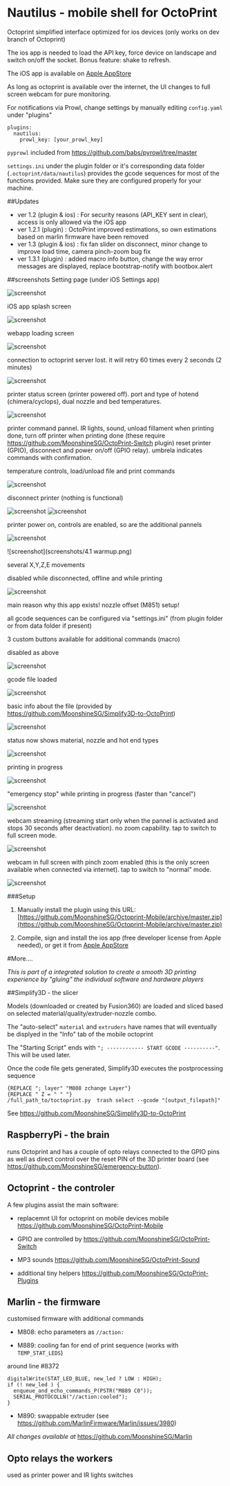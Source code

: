 # Nautilus - mobile shell for OctoPrint


Octoprint simplified interface optimized for ios devices (only works on dev branch of Octoprint)

The ios app is needed to load the API key, force device on landscape and switch on/off the socket. 
Bonus feature: shake to refresh.

The iOS app is available on [Apple AppStore](https://itunes.apple.com/us/app/id1125992543)

As long as octoprint is available over the internet, the UI changes to full screen webcam for pure monitoring. 

For notifications via Prowl, change settings by manually editing `config.yaml` under "plugins"

```
plugins:
  nautilus:
    prowl_key: [your_prowl_key]
```

`pyprowl` included from https://github.com/babs/pyrowl/tree/master

`settings.ini` under the plugin folder or it's corresponding data folder (`.octoprint/data/nautilus`) provides the gcode sequences for most of the functions provided. Make sure they are configured properly for your machine.

##Updates
 
 - ver 1.2  (plugin & ios) : For security reasons (API_KEY sent in clear), access is only allowed via the iOS app
 - ver 1.2.1 (plugin) : OctoPrint improved estimations, so own estimations based on marlin firmware have been removed
 - ver 1.3 (plugin & ios) : fix fan slider on disconnect, minor change to improve load time, camera pinch-zoom bug fix
 - ver 1.3.1 (plugin) : added macro info button, change the  way error messages are displayed, replace bootstrap-notify with bootbox.alert

 
##screenshots
Setting page (under iOS Settings app)

![screenshot](screenshots/0.settings.png)

iOS app splash screen

![screenshot](screenshots/1.load.png)

webapp loading screen

![screenshot](screenshots/1.loading.png)

connection to octoprint server lost. it will retry 60 times every 2 seconds (2 minutes)

![screenshot](screenshots/2.diconnected.png)

printer status screen (printer powered off). port and type of hotend (chimera/cyclops), dual nozzle and bed temperatures. 


![screenshot](screenshots/3.main_operational.png)

printer command pannel. IR lights, sound, unload fillament when printing done, turn off printer when printing done (these require https://github.com/MoonshineSG/OctoPrint-Switch plugin)
reset printer (GPIO), disconnect and power on/off (GPIO relay). umbrela indicates commands with confirmation.  

temperature controls, load/unload file and print commands

![screenshot](screenshots/3.main_power_off.png)

disconnect printer (nothing is functional)

![screenshot](screenshots/3.main.png)
![screenshot](screenshots/3.offline.png)

printer power on, controls are enabled, so are the additional pannels

![screenshot](screenshots/4.1power_on.png)

![screenshot](screenshots/4.1 warmup.png)

several X,Y,Z,E movements

disabled while disconnected, offline and while printing

![screenshot](screenshots/4.movement.png)

main reason why this app exists! nozzle offset (M851) setup!

all gcode sequences can be configured via "settings.ini" (from plugin folder or from data folder if present)

3 custom buttons available for additional commands (macro)

disabled as above

![screenshot](screenshots/4.offset.png)

gcode file loaded

![screenshot](screenshots/9.file_loaded.png)

basic info about the file (provided by https://github.com/MoonshineSG/Simplify3D-to-OctoPrint)

![screenshot](screenshots/10.file_info.png)

status now shows material, nozzle and hot end types 

![screenshot](screenshots/11.main_file_loaded.png)

printing in progress

![screenshot](screenshots/12.printing.gif)

"emergency stop" while printing in progress (faster than "cancel")

![screenshot](screenshots/12.printing_main.png)

webcam streaming (streaming start only when the pannel is activated and stops 30 seconds after deactivation). no zoom capability. tap to switch to full screen mode.

![screenshot](screenshots/13.camera.png)

webcam in full screen with pinch zoom enabled (this is the only screen available when connected via internet). tap to switch to "normal" mode.

![screenshot](screenshots/14.camera_fill.png)


###Setup

1. Manually install the plugin using this URL: [https://github.com/MoonshineSG/Octoprint-Mobile/archive/master.zip](https://github.com/MoonshineSG/Octoprint-Mobile/archive/master.zip)

2. Compile, sign and install the ios app (free developer license from Apple needed), or get it from [Apple AppStore](https://itunes.apple.com/us/app/id1125992543)



#More....


_This is part of a integrated solution to create a smooth 3D printing experience by "gluing" the individual software and hardware players_

##Simplify3D - the slicer

Models (downloaded or created by Fusion360) are loaded and sliced based on selected material/quality/extruder-nozzle combo.

The "auto-select" `material` and `extruders` have names that will eventually be displyed in the "Info" tab of the mobile octoprint

The "Starting Script" ends with `"; ------------ START GCODE ----------"`. This will be used later.

Once the code file gets generated, Simplify3D executes the postprocessing sequence 

```
{REPLACE "; layer" "M808 zchange Layer"} 
{REPLACE " Z = " " "}
/full_path_to/toctoprint.py  trash select --gcode "[output_filepath]"
```

See https://github.com/MoonshineSG/Simplify3D-to-OctoPrint

## RaspberryPi - the brain 

runs Octoprint and has a couple of opto relays connected to the GPIO pins as well as direct control over the reset PIN 
of the 3D printer board (see  https://github.com/MoonshineSG/emergency-button).

## Octoprint - the controler 

A few plugins assist the main software:

* replacemnt UI for octoprint on mobile devices mobile https://github.com/MoonshineSG/OctoPrint-Mobile

* GPIO are controlled by https://github.com/MoonshineSG/OctoPrint-Switch

* MP3 sounds https://github.com/MoonshineSG/OctoPrint-Sound

* additional tiny helpers https://github.com/MoonshineSG/OctoPrint-Plugins

## Marlin - the firmware

customised firmware with additional commands

* M808: echo parameters as `//action:`

* M889: cooling fan for end of print sequence (works with `TEMP_STAT_LEDS`)

around line #8372
```
digitalWrite(STAT_LED_BLUE, new_led ? LOW : HIGH);
if (! new_led ) {
  enqueue_and_echo_commands_P(PSTR("M889 C0"));
  SERIAL_PROTOCOLLN("//action:cooled");
}

```

* M890: swappable extruder (see https://github.com/MarlinFirmware/Marlin/issues/3980)

_All changes available at_ https://github.com/MoonshineSG/Marlin

## Opto relays the workers
used as printer power and IR lights switches